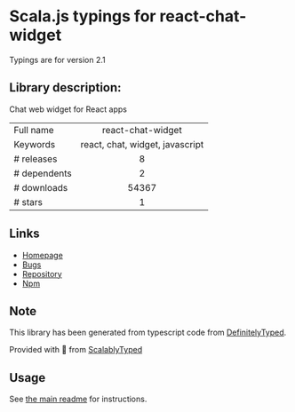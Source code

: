
# Scala.js typings for react-chat-widget

Typings are for version 2.1

## Library description:
Chat web widget for React apps

|                    |                 |
| ------------------ | :-------------: |
| Full name          | react-chat-widget |
| Keywords           | react, chat, widget, javascript |
| # releases         | 8 |
| # dependents       | 2 |
| # downloads        | 54367 |
| # stars            | 1 |

## Links
- [Homepage](https://github.com/Wolox/react-chat-widget#readme)
- [Bugs](https://github.com/Wolox/react-chat-widget/issues)
- [Repository](https://github.com/Wolox/react-chat-widget)
- [Npm](https://www.npmjs.com/package/react-chat-widget)
    


## Note
This library has been generated from typescript code from [DefinitelyTyped](https://definitelytyped.org).

Provided with :purple_heart: from [ScalablyTyped](https://github.com/oyvindberg/ScalablyTyped)

## Usage
See [the main readme](../../readme.md) for instructions.


